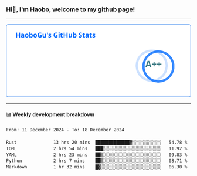 <!--<h2 align="center"> Hi👋, I'm Haobo, welcome to my github page! </h2>-->
### Hi👋, I'm Haobo, welcome to my github page!
-------

<img href="https://github.com/HaoboGu" src="assets/stats.svg" alt="github stats" /> 

-------

#### 📊 **Weekly development breakdown**
<!--START_SECTION:waka-->

```txt
From: 11 December 2024 - To: 18 December 2024

Rust              13 hrs 20 mins  █████████████▓░░░░░░░░░░░   54.78 %
TOML              2 hrs 54 mins   ███░░░░░░░░░░░░░░░░░░░░░░   11.92 %
YAML              2 hrs 23 mins   ██▒░░░░░░░░░░░░░░░░░░░░░░   09.83 %
Python            2 hrs 7 mins    ██▒░░░░░░░░░░░░░░░░░░░░░░   08.71 %
Markdown          1 hr 32 mins    █▓░░░░░░░░░░░░░░░░░░░░░░░   06.30 %
```

<!--END_SECTION:waka-->
<!--
backup url: https://github-readme-status-dusky-ten.vercel.app/api?username=HaoboGu&count_private=true&show_icons=true&theme=transparent&border_color=2f80ed
-->
<!--
**HaoboGu/HaoboGu** is a ✨ _special_ ✨ repository because its `README.md` (this file) appears on your GitHub profile.

Here are some ideas to get you started:

- 🔭 I’m currently working on AI-assisted programming tools
- 🌱 I’m currently learning ...
- 👯 I’m looking to collaborate on ...
- 🤔 I’m looking for help with ...
- 💬 Ask me about ...
- 📫 How to reach me: ...
- 😄 Pronouns: ...
- ⚡ Fun fact: ...
-->
